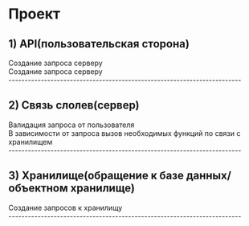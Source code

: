 <h1>Проект</h1>

<h2> 1) API(пользовательская сторона) </h2>
<div> Создание запроса серверу </div>
<div> Создание запроса серверу </div>
<div> ------------------------------------------------------------------------</div>

<h2> 2) Связь слолев(сервер) </h2>
<div> Валидация запроса от пользователя </div>
<div> В зависимости от запроса вызов необходимых функций по связи с хранилищем </div>
<div> ------------------------------------------------------------------------</div>

<h2> 3) Хранилище(обращение к базе данных/объектном хранилище) </h2>
<div>Создание запросов к хранилищу</div>
<div> ------------------------------------------------------------------------</div>